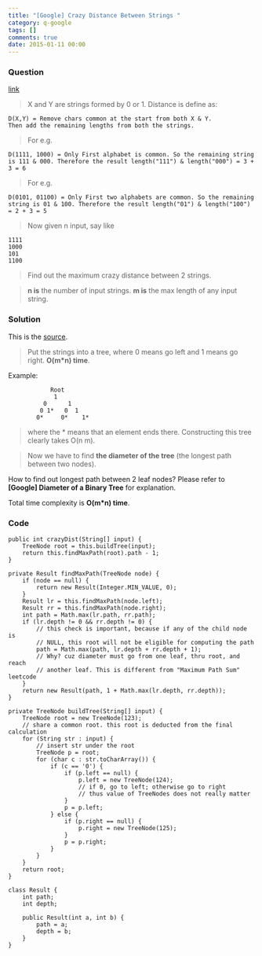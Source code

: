 ```yaml
---
title: "[Google] Crazy Distance Between Strings "
category: q-google
tags: []
comments: true
date: 2015-01-11 00:00
---
```



### Question 

[link](http://stackoverflow.com/questions/15061908/google-interview-find-crazy-distance-between-strings)

> X and Y are strings formed by 0 or 1. Distance is define as: 

    D(X,Y) = Remove chars common at the start from both X & Y. 
    Then add the remaining lengths from both the strings.

> For e.g.

    D(1111, 1000) = Only First alphabet is common. So the remaining string is 111 & 000. Therefore the result length("111") & length("000") = 3 + 3 = 6

> For e.g.

    D(0101, 01100) = Only First two alphabets are common. So the remaining string is 01 & 100. Therefore the result length("01") & length("100") = 2 + 3 = 5

> Now given n input, say like

    1111
    1000
    101
    1100

> Find out the maximum crazy distance between 2 strings.

> __n is__ the number of input strings. __m is__ the max length of any input string. 

### Solution

This is the [source](http://stackoverflow.com/a/15062640). 

> Put the strings into a tree, where 0 means go left and 1 means go right. __O(m*n) time__. 

Example: 

                Root
                 1
              0      1
             0 1*   0  1
            0*     0*    1*

> where the * means that an element ends there. Constructing this tree clearly takes O(n m).

> Now we have to find __the diameter of the tree__ (the longest path between two nodes). 

How to find out longest path between 2 leaf nodes? Please refer to __[Google] Diameter of a Binary Tree__ for explanation.  

Total time complexity is __O(m*n) time__.

### Code

	public int crazyDist(String[] input) {
		TreeNode root = this.buildTree(input);
		return this.findMaxPath(root).path - 1;
	}

	private Result findMaxPath(TreeNode node) {
		if (node == null) {
			return new Result(Integer.MIN_VALUE, 0);
		}
		Result lr = this.findMaxPath(node.left);
		Result rr = this.findMaxPath(node.right);
		int path = Math.max(lr.path, rr.path);
		if (lr.depth != 0 && rr.depth != 0) {
			// this check is important, because if any of the child node is
			// NULL, this root will not be eligible for computing the path
			path = Math.max(path, lr.depth + rr.depth + 1);
			// Why? cuz diameter must go from one leaf, thru root, and reach
			// another leaf. This is different from "Maximum Path Sum" leetcode
		}
		return new Result(path, 1 + Math.max(lr.depth, rr.depth));
	}

	private TreeNode buildTree(String[] input) {
		TreeNode root = new TreeNode(123);
		// share a common root. this root is deducted from the final calculation
		for (String str : input) {
			// insert str under the root
			TreeNode p = root;
			for (char c : str.toCharArray()) {
				if (c == '0') {
					if (p.left == null) {
						p.left = new TreeNode(124);
						// if 0, go to left; otherwise go to right
						// thus value of TreeNodes does not really matter
					}
					p = p.left;
				} else {
					if (p.right == null) {
						p.right = new TreeNode(125);
					}
					p = p.right;
				}
			}
		}
		return root;
	}

	class Result {
		int path;
		int depth;

		public Result(int a, int b) {
			path = a;
			depth = b;
		}
	}
